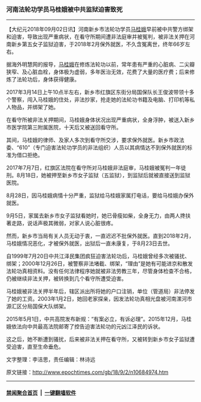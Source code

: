 ### 河南法轮功学员马桂娥被中共监狱迫害致死
------------------------

<p>【大纪元2018年09月02日讯】河南新乡市法轮功学员<a href="http://www.epochtimes.com/gb/tag/%E9%A9%AC%E6%A1%82%E5%A8%A5.html">马桂娥</a>早前被中共警方绑架和迫害，导致出现严重病状，在看守所期间遭非法庭审并被冤判，被非法关押在河南新乡第五女子监狱迫害，于2018年2月保外就医，不久含冤离世，终年66岁左右。</p>
<p>据海外明慧网的报导，<a href="http://www.epochtimes.com/gb/tag/%E9%A9%AC%E6%A1%82%E5%A8%A5.html">马桂娥</a>在修炼法轮功以前，常年患有严重的心脏病、二尖瓣狭窄、及心脏血栓，身体极为虚弱，多年医治无效，花费了大量的医疗费；后来修炼了法轮功后，身体获得健康。</p>
<p>2017年3月14日上午10点半左右，新乡市红旗区东街分局国保队长王俊波带领十多个警察，闯入马桂娥的住处，非法抄家，抢走她的法轮功书籍及电脑、打印机等私人物品，并绑架了她。</p>
<p>在看守所被非法关押期间，马桂娥身体状况出现严重病状，全身浮肿，被送入新乡市医学院第三附属医院，十天后又被送回看守所。</p>
<p>其间，马桂娥的律师、及家人多次到看守所交涉，要求保外就医。新乡市政法委、“610”（专门迫害法轮功学员的非法组织）人员以其病情达不到保外就医的标准为借口拒绝。</p>
<p>2017年7月7日，红旗区法院在看守所对马桂娥非法庭审，马桂娥被冤判一年徒刑。8月18日，她被押至新乡市女子监狱（五监狱），到监狱后就被直接送到监狱医院。</p>
<p>8月28日，因马桂娥病情十分严重，监狱给马桂娥家属打电话，要给马桂娥办保外就医。</p>
<p>9月5日，家属去新乡市女子监狱看她时，她已骨瘦如柴，全身无力，由两人搀扶著走路，说话声极其微弱，对家人说心脏很疼。</p>
<div id="ar_bArticleContent" class="ar_articleContent">
<p>然而，新乡市当局有关人员无动于衷，一直迟迟不批保外就医。直到2018年2月，马桂娥情况恶化，才被保外就医，出狱后一直未康复，于8月23日去世。</p>
</div>
<div>自1999年7月20日中共江泽民集团疯狂迫害法轮功后，马桂娥曾经多次被骚扰、绑架；2000年12月26日，被警察非法堵截、绑架，“理由”是她有可能进京和散发法轮功真相资料。没有任何法律程序她就被非法劳教三年，尽管身体检查不合格，仍被继续非法关押，被转换到几个看守所遭受迫害。</div>
<div id="bArticleEnglishTranslation">
<p>马桂娥被非法关押半年后，辖区派出所将她的户口注销，单位（管道局）非法停发了她的工资。2003年1月2日，她回老家探亲，因发法轮功真相光盘被河南漯河市源汇区分局国保大队绑架。</p>
<p>2015年5月1日，中共高院发布新规：“有案必立，有诉必理”。2015年12月，马桂娥依法向中共最高法院邮寄了控告迫害法轮功的元凶江泽民的诉状。</p>
<p>这之后，她不断遭到骚扰，后来被非法关押在看守所，又被转到新乡市女子监狱遭受迫害，直至生命垂危。</p>
<p>文字整理：李洁思，责任编辑：林诗远</p>
</div>

原文链接：http://www.epochtimes.com/gb/18/9/2/n10684974.htm


------------------------
#### [禁闻聚合首页](https://github.com/gfw-breaker/banned-news/blob/master/README.md) &nbsp;|&nbsp;  [一键翻墙软件](https://github.com/gfw-breaker/nogfw/blob/master/README.md)